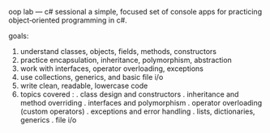 oop lab — c# sessional
a simple, focused set of console apps for practicing object‑oriented programming in c#.

goals:
1. understand classes, objects, fields, methods, constructors
2. practice encapsulation, inheritance, polymorphism, abstraction
3. work with interfaces, operator overloading, exceptions
4. use collections, generics, and basic file i/o
5. write clean, readable, lowercase code
6. topics covered : 
    . class design and constructors
    . inheritance and method overriding
    . interfaces and polymorphism
    . operator overloading (custom operators)
    . exceptions and error handling
    . lists, dictionaries, generics
    . file i/o
